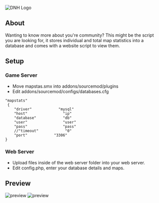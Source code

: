 ![DNH Logo](https://camo.githubusercontent.com/742c455547018630cf337754b6e93a16e880dbd2/68747470733a2f2f63646e2e646973636f72646170702e636f6d2f6174746163686d656e74732f3433353630313839363836323930383433372f3533383532363832363139323936313533362f6e626664666864666864686468642e706e67)


## About
Wanting to know more about you're community? This might be the script you are looking for, it stores individual and total map statistics into a database and comes with a website script to view them.

## Setup

### Game Server
- Move mapstas.smx into addons/sourcemod/plugins
- Edit addons/sourcemod/configs/databases.cfg
```
"mapstats"
 {
    "driver"            "mysql"
    "host"                "ip"
    "database"            "db"
    "user"                "user"
    "pass"                "pass"
    //"timeout"            "0"
    "port"            "3306"
}
```

### Web Server
- Upload files inside of the web server folder into your web server.
- Edit config.php, enter your database details and maps.

## Preview 
![preview](https://i.imgur.com/Ebl7sRN.png)
![preview](https://i.imgur.com/hHWZlsx.png)
